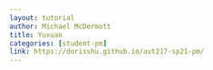 ```yaml
---
layout: tutorial
author: Michael McDermott
title: Yuxuan
categories: [student-pm]
link: https://dorisshu.github.io/avt217-sp21-pm/
---
```

